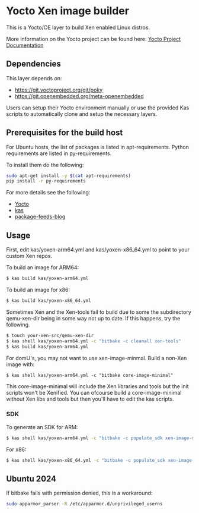 # Yocto Xen image builder

This is a Yocto/OE layer to build Xen enabled Linux distros.

More information on the Yocto project can be found here:
[Yocto Project Documentation](http://docs.yoctoproject.org/)

## Dependencies

This layer depends on:
* https://git.yoctoproject.org/git/poky
* https://git.openembedded.org/meta-openembedded

Users can setup their Yocto environment manually or use the provided Kas
scripts to automatically clone and setup the necessary layers.

## Prerequisites for the build host

For Ubuntu hosts, the list of packages is listed in apt-requirements.
Python requirements are listed in py-requirements.

To install them do the following:
```bash
sudo apt-get install -y $(cat apt-requirements)
pip install -r py-requirements
```

For more details see the following:
* [Yocto](https://docs.yoctoproject.org/ref-manual/system-requirements.html)
* [kas](https://kas.readthedocs.io/en/latest/userguide.html#dependencies-installation)
* [package-feeds-blog](https://ltekieli.com/openembedded/)

## Usage

First, edit kas/yoxen-arm64.yml and kas/yoxen-x86_64.yml to point to your
custom Xen repos.

To build an image for ARM64:
```bash
$ kas build kas/yoxen-arm64.yml

```

To build an image for x86:
```bash
$ kas build kas/yoxen-x86_64.yml

```

Sometimes Xen and the Xen-tools fail to build due to some the subdirectory qemu-xen-dir being in some way not up to date. If this happens, try the following.

```bash
$ touch your-xen-src/qemu-xen-dir
$ kas shell kas/yoxen-arm64.yml -c "bitbake -c cleanall xen-tools"
$ kas build kas/yoxen-arm64.yml
```

For domU's, you may not want to use xen-image-minmal. Build a non-Xen image with:
```console
$ kas shell kas/yoxen-arm64.yml -c "bitbake core-image-minimal"
```
This core-image-minimal will include the Xen libraries and tools but the init scripts won't be Xenified.
You can ofcourse build a core-image-minimal without Xen libs and tools but then you'll have to edit the kas scripts.

### SDK

To generate an SDK for ARM:
```bash
$ kas shell kas/yoxen-arm64.yml -c "bitbake -c populate_sdk xen-image-minimal"
```

For x86:
```bash
$ kas shell kas/yoxen-x86_64.yml -c "bitbake -c populate_sdk xen-image-minimal"
```



## Ubuntu 2024

If bitbake fails with permission denied, this is a workaround:
```bash
sudo apparmor_parser -R /etc/apparmor.d/unprivileged_userns
```
